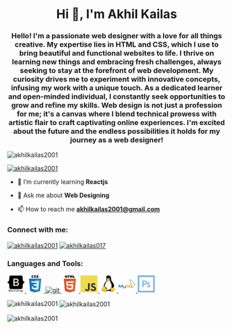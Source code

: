  
<h1 align="center">Hi 👋, I'm Akhil Kailas</h1>
<h3 align="center">Hello! I'm a passionate web designer with a love for all things creative. My expertise lies in HTML and CSS, which I use to bring beautiful and functional websites to life. I thrive on learning new things and embracing fresh challenges, always seeking to stay at the forefront of web development. My curiosity drives me to experiment with innovative concepts, infusing my work with a unique touch. As a dedicated learner and open-minded individual, I constantly seek opportunities to grow and refine my skills. Web design is not just a profession for me; it's a canvas where I blend technical prowess with artistic flair to craft captivating online experiences. I'm excited about the future and the endless possibilities it holds for my journey as a web designer!</h3>

<p align="left"> <img src="https://komarev.com/ghpvc/?username=akhilkailas2001&label=Profile%20views&color=0e75b6&style=flat" alt="akhilkailas2001" /> </p>

<p align="left"> <a href="https://github.com/ryo-ma/github-profile-trophy"><img src="https://github-profile-trophy.vercel.app/?username=akhilkailas2001" alt="akhilkailas2001" /></a> </p>

- 🌱 I’m currently learning **Reactjs**

- 💬 Ask me about **Web Designing**

- 📫 How to reach me **akhilkailas2001@gmail.com**

<h3 align="left">Connect with me:</h3>
<p align="left">
<a href="https://linkedin.com/in/akhilkailas2001" target="blank"><img align="center" src="https://raw.githubusercontent.com/rahuldkjain/github-profile-readme-generator/master/src/images/icons/Social/linked-in-alt.svg" alt="akhilkailas2001" height="30" width="40" /></a>
<a href="https://instagram.com/akhilkailas017" target="blank"><img align="center" src="https://raw.githubusercontent.com/rahuldkjain/github-profile-readme-generator/master/src/images/icons/Social/instagram.svg" alt="akhilkailas017" height="30" width="40" /></a>
</p>

<h3 align="left">Languages and Tools:</h3>
<p align="left"> <a href="https://getbootstrap.com" target="_blank" rel="noreferrer"> <img src="https://raw.githubusercontent.com/devicons/devicon/master/icons/bootstrap/bootstrap-plain-wordmark.svg" alt="bootstrap" width="40" height="40"/> </a> <a href="https://www.w3schools.com/css/" target="_blank" rel="noreferrer"> <img src="https://raw.githubusercontent.com/devicons/devicon/master/icons/css3/css3-original-wordmark.svg" alt="css3" width="40" height="40"/> </a> <a href="https://git-scm.com/" target="_blank" rel="noreferrer"> <img src="https://www.vectorlogo.zone/logos/git-scm/git-scm-icon.svg" alt="git" width="40" height="40"/> </a> <a href="https://www.w3.org/html/" target="_blank" rel="noreferrer"> <img src="https://raw.githubusercontent.com/devicons/devicon/master/icons/html5/html5-original-wordmark.svg" alt="html5" width="40" height="40"/> </a> <a href="https://developer.mozilla.org/en-US/docs/Web/JavaScript" target="_blank" rel="noreferrer"> <img src="https://raw.githubusercontent.com/devicons/devicon/master/icons/javascript/javascript-original.svg" alt="javascript" width="40" height="40"/> </a> <a href="https://www.linux.org/" target="_blank" rel="noreferrer"> <img src="https://raw.githubusercontent.com/devicons/devicon/master/icons/linux/linux-original.svg" alt="linux" width="40" height="40"/> </a> <a href="https://www.mysql.com/" target="_blank" rel="noreferrer"> <img src="https://raw.githubusercontent.com/devicons/devicon/master/icons/mysql/mysql-original-wordmark.svg" alt="mysql" width="40" height="40"/> </a> <a href="https://www.photoshop.com/en" target="_blank" rel="noreferrer"> <img src="https://raw.githubusercontent.com/devicons/devicon/master/icons/photoshop/photoshop-line.svg" alt="photoshop" width="40" height="40"/> </a> </p>

<p><img align="left" src="https://github-readme-stats.vercel.app/api/top-langs?username=akhilkailas2001&show_icons=true&locale=en&layout=compact" alt="akhilkailas2001" /></p>

<p>&nbsp;<img align="center" src="https://github-readme-stats.vercel.app/api?username=akhilkailas2001&show_icons=true&locale=en" alt="akhilkailas2001" /></p>

<p><img align="center" src="https://github-readme-streak-stats.herokuapp.com/?user=akhilkailas2001&" alt="akhilkailas2001" /></p>

